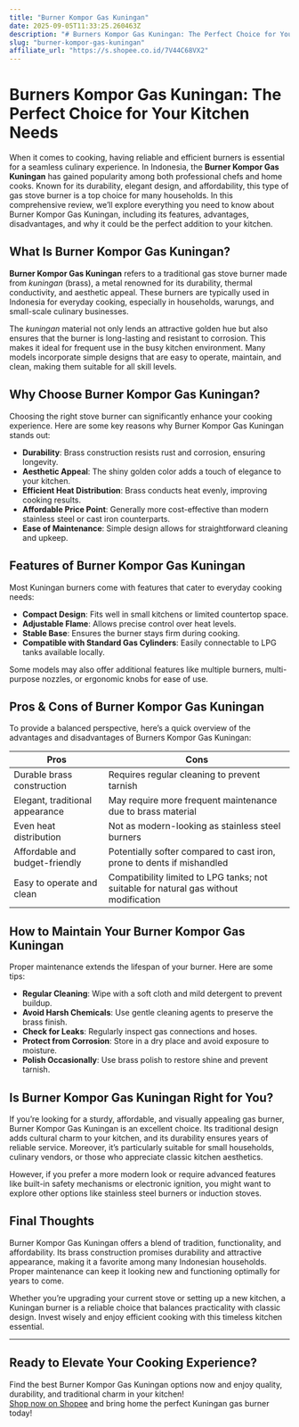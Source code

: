 ```yaml
---
title: "Burner Kompor Gas Kuningan"
date: 2025-09-05T11:33:25.260463Z
description: "# Burners Kompor Gas Kuningan: The Perfect Choice for Your Kitchen Needs..."
slug: "burner-kompor-gas-kuningan"
affiliate_url: "https://s.shopee.co.id/7V44C68VX2"
---
```

# Burners Kompor Gas Kuningan: The Perfect Choice for Your Kitchen Needs

When it comes to cooking, having reliable and efficient burners is essential for a seamless culinary experience. In Indonesia, the **Burner Kompor Gas Kuningan** has gained popularity among both professional chefs and home cooks. Known for its durability, elegant design, and affordability, this type of gas stove burner is a top choice for many households. In this comprehensive review, we’ll explore everything you need to know about Burner Kompor Gas Kuningan, including its features, advantages, disadvantages, and why it could be the perfect addition to your kitchen.

## What Is Burner Kompor Gas Kuningan?

**Burner Kompor Gas Kuningan** refers to a traditional gas stove burner made from *kuningan* (brass), a metal renowned for its durability, thermal conductivity, and aesthetic appeal. These burners are typically used in Indonesia for everyday cooking, especially in households, warungs, and small-scale culinary businesses.

The *kuningan* material not only lends an attractive golden hue but also ensures that the burner is long-lasting and resistant to corrosion. This makes it ideal for frequent use in the busy kitchen environment. Many models incorporate simple designs that are easy to operate, maintain, and clean, making them suitable for all skill levels.

## Why Choose Burner Kompor Gas Kuningan?

Choosing the right stove burner can significantly enhance your cooking experience. Here are some key reasons why Burner Kompor Gas Kuningan stands out:

- **Durability**: Brass construction resists rust and corrosion, ensuring longevity.
- **Aesthetic Appeal**: The shiny golden color adds a touch of elegance to your kitchen.
- **Efficient Heat Distribution**: Brass conducts heat evenly, improving cooking results.
- **Affordable Price Point**: Generally more cost-effective than modern stainless steel or cast iron counterparts.
- **Ease of Maintenance**: Simple design allows for straightforward cleaning and upkeep.

## Features of Burner Kompor Gas Kuningan

Most Kuningan burners come with features that cater to everyday cooking needs:

- **Compact Design**: Fits well in small kitchens or limited countertop space.
- **Adjustable Flame**: Allows precise control over heat levels.
- **Stable Base**: Ensures the burner stays firm during cooking.
- **Compatible with Standard Gas Cylinders**: Easily connectable to LPG tanks available locally.

Some models may also offer additional features like multiple burners, multi-purpose nozzles, or ergonomic knobs for ease of use.

## Pros & Cons of Burner Kompor Gas Kuningan

To provide a balanced perspective, here’s a quick overview of the advantages and disadvantages of Burners Kompor Gas Kuningan:

| **Pros**                            | **Cons**                              |
|-------------------------------------|---------------------------------------|
| Durable brass construction        | Requires regular cleaning to prevent tarnish |
| Elegant, traditional appearance    | May require more frequent maintenance due to brass material |
| Even heat distribution             | Not as modern-looking as stainless steel burners |
| Affordable and budget-friendly     | Potentially softer compared to cast iron, prone to dents if mishandled |
| Easy to operate and clean          | Compatibility limited to LPG tanks; not suitable for natural gas without modification |

## How to Maintain Your Burner Kompor Gas Kuningan

Proper maintenance extends the lifespan of your burner. Here are some tips:

- **Regular Cleaning**: Wipe with a soft cloth and mild detergent to prevent buildup.
- **Avoid Harsh Chemicals**: Use gentle cleaning agents to preserve the brass finish.
- **Check for Leaks**: Regularly inspect gas connections and hoses.
- **Protect from Corrosion**: Store in a dry place and avoid exposure to moisture.
- **Polish Occasionally**: Use brass polish to restore shine and prevent tarnish.

## Is Burner Kompor Gas Kuningan Right for You?

If you’re looking for a sturdy, affordable, and visually appealing gas burner, Burner Kompor Gas Kuningan is an excellent choice. Its traditional design adds cultural charm to your kitchen, and its durability ensures years of reliable service. Moreover, it’s particularly suitable for small households, culinary vendors, or those who appreciate classic kitchen aesthetics.

However, if you prefer a more modern look or require advanced features like built-in safety mechanisms or electronic ignition, you might want to explore other options like stainless steel burners or induction stoves.

## Final Thoughts

Burner Kompor Gas Kuningan offers a blend of tradition, functionality, and affordability. Its brass construction promises durability and attractive appearance, making it a favorite among many Indonesian households. Proper maintenance can keep it looking new and functioning optimally for years to come.

Whether you’re upgrading your current stove or setting up a new kitchen, a Kuningan burner is a reliable choice that balances practicality with classic design. Invest wisely and enjoy efficient cooking with this timeless kitchen essential.

---

## Ready to Elevate Your Cooking Experience?  
Find the best Burner Kompor Gas Kuningan options now and enjoy quality, durability, and traditional charm in your kitchen!  
[Shop now on Shopee](https://s.shopee.co.id/7V44C68VX2) and bring home the perfect Kuningan gas burner today!